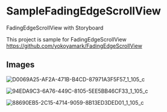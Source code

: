 # SampleFadingEdgeScrollView
FadingEdgeScrollView with Storyboard  

This project is sample for FadingEdgeScrollView  
https://github.com/yokoyamark/FadingEdgeScrollView  

## Images
![D0069A25-AF2A-471B-B4CD-87971A3F5F57_1_105_c](https://user-images.githubusercontent.com/33349972/91587597-f3522c80-e991-11ea-88e9-f1f51ba57729.jpeg)

![94EDA9C3-6A76-449C-8105-5EE5BB46CF33_1_105_c](https://user-images.githubusercontent.com/33349972/91587462-c6057e80-e991-11ea-8f2c-d93dbe4d9a24.jpeg)

![88690EB5-2C15-4714-9059-8B13ED3DED01_1_105_c](https://user-images.githubusercontent.com/33349972/91587470-c867d880-e991-11ea-9eda-adadc6d1171c.jpeg)
